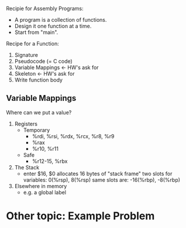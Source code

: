 Recipie for Assembly Programs:

 - A program is a collection of functions.
 - Design it one function at a time.
 - Start from "main".

Recipe for a Function:

 1. Signature
 2. Pseudocode (= C code)
 3. Variable Mappings   <- HW's ask for
 4. Skeleton            <- HW's ask for
 5. Write function body

## Variable Mappings

Where can we put a value?

 1. Registers
    - Temporary
      - %rdi, %rsi, %rdx, %rcx, %r8, %r9
      - %rax
      - %r10, %r11
    - Safe 
      - %r12-15, %rbx
 2. The Stack
      - enter $16, $0
        allocates 16 bytes of "stack frame"
        two slots for variables:
        0(%rsp), 8(%rsp)
        same slots are:
        -16(%rbp), -8(%rbp)
 3. Elsewhere in memory
      - e.g. a global label


# Other topic: Example Problem








